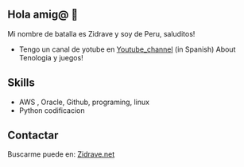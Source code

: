 ## Hola amig@  🙌
Mi nombre de batalla es Zidrave y soy de Peru, saluditos!
* Tengo un canal de yotube en [Youtube_channel](https://www.youtube.com/@zidrave) (in Spanish) About Tenologia y juegos!

## Skills
* AWS , Oracle, Github, programing, linux
* Python codificacion

## Contactar
Buscarme puede en: [Zidrave.net](https://zidrave.net)
